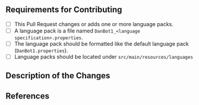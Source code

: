 ## Requirements for Contributing

* [ ] This Pull Request changes or adds one or more language packs.
* [ ] A language pack is a file named `DanBot1_<language specification>.properties`.
* [ ] The language pack should be formatted like the default language pack (`DanBot1.properties`).
* [ ] Language packs should be located under `src/main/resources/languages`

## Description of the Changes

<!--
Please list all languages added in this pull request and describe all changed language packs.
-->

## References

<!--
If this Pull Request Refers to anything, that should be documented here.
E.g. if there already is an issue on the project page mention the issue ID.
-->